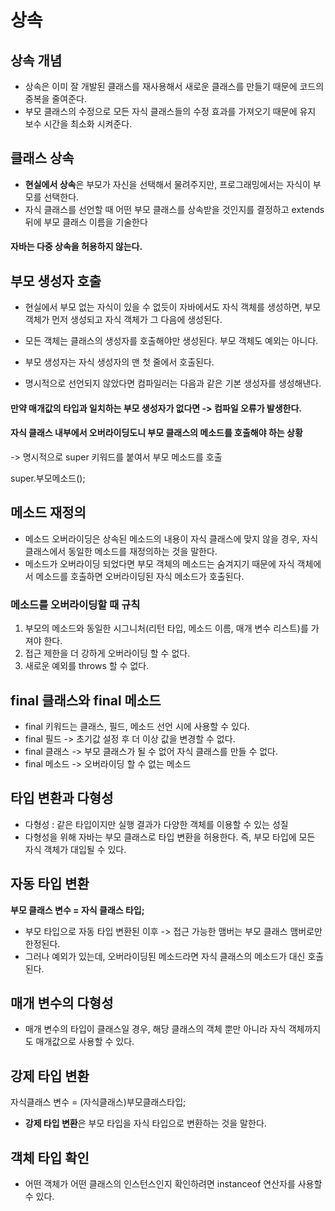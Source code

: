 # 상속

## 상속 개념

+ 상속은 이미 잘 개발된 클래스를 재사용해서 새로운 클래스를 만들기 때문에 코드의 중복을 줄여준다.
+ 부모 클래스의 수정으로 모든 자식 클래스들의 수정 효과를 가져오기 때문에 유지 보수 시간을 최소화 시켜준다.



## 클래스 상속

+ **현실에서 상속**은 부모가 자신을 선택해서 물려주지만, 프로그래밍에서는 자식이 부모를 선택한다.
+ 자식 클래스를 선언할 때 어떤 부모 클래스를 상속받을 것인지를 결정하고 extends 뒤에 부모 클래스 이름을 기술한다

#### 자바는 다중 상속을 허용하지 않는다.



## 부모 생성자 호출

+ 현실에서 부모 없는 자식이 있을 수 없듯이 자바에서도 자식 객체를 생성하면, 부모 객체가 먼저 생성되고 자식 객체가 그 다음에 생성된다.

+ 모든 객체는 클래스의 생성자를 호출해야만 생성된다. 부모 객체도 예외는 아니다.
+ 부모 생성자는 자식 생성자의 맨 첫 줄에서 호출된다.
+ 명시적으로 선언되지 않았다면 컴파일러는 다음과 같은 기본 생성자를 생성해낸다.

#### 만약 매개값의 타입과 일치하는 부모 생성자가 없다면 -> 컴파일 오류가 발생한다.



#### 자식 클래스 내부에서 오버라이딩도니 부모 클래스의 메소드를 호출해야 하는 상황

-> 명시적으로 super 키워드를 붙여서 부모 메소드를 호출

super.부모메소드();



## 메소드 재정의 

+ 메소드 오버라이딩은 상속된 메소드의 내용이 자식 클래스에 맞지 않을 경우, 자식 클래스에서 동일한 메소드를 재정의하는 것을 말한다.
+ 메소드가 오버라이딩 되었다면 부모 객체의 메소드는 숨겨지기 때문에 자식 객체에서 메소드를 호출하면 오버라이딩된 자식 메소드가 호출된다.



### 메소드를 오버라이딩할 때 규칙

1. 부모의 메소드와 동일한 시그니처(리턴 타입, 메소드 이름, 매개 변수 리스트)를 가져야 한다.
2. 접근 제한을 더 강하게 오버라이딩 할 수 없다.
3. 새로운 예외를 throws 할 수 없다.



## final 클래스와 final 메소드

+ final 키워드는 클래스, 필드, 메소드 선언 시에 사용할 수 있다.
+ final 필드 -> 초기값 설정 후 더 이상 값을 변경할 수 없다.
+ final 클래스 -> 부모 클래스가 될 수 없어 자식 클래스를 만들 수 없다.
+ final 메소드 -> 오버라이딩 할 수 없는 메소드



## 타입 변환과 다형성

+ 다형성 : 같은 타입이지만 실행 결과가 다양한 객체를 이용할 수 있는 성질
+ 다형성을 위해 자바는 부모 클래스로 타입 변환을 허용한다. 즉, 부모 타입에 모든 자식 객체가 대입될 수 있다.



## 자동 타입 변환

**부모 클래스 변수 = 자식 클래스 타입;**

+ 부모 타입으로 자동 타입 변환된 이후 -> 접근 가능한 맴버는 부모 클래스 맴버로만 한정된다.
+ 그러나 예외가 있는데, 오버라이딩된 메소드라면 자식 클래스의 메소드가 대신 호출된다.



## 매개 변수의 다형성

+ 매개 변수의 타입이 클래스일 경우, 해당 클래스의 객체 뿐만 아니라 자식 객체까지도 매개값으로 사용할 수 있다.



## 강제 타입 변환

자식클래스 변수 = (자식클래스)부모클래스타입;

+ **강제 타입 변환**은 부모 타입을 자식 타입으로 변환하는 것을 말한다.



## 객체 타입 확인

+ 어떤 객체가 어떤 클래스의 인스턴스인지 확인하려면 instanceof 연산자를 사용할 수 있다.


